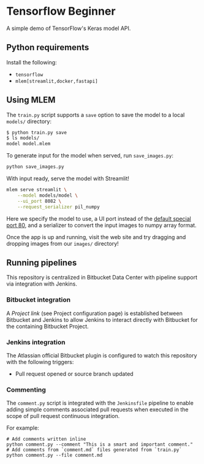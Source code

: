 # Tensorflow Beginner

A simple demo of TensorFlow's Keras model API.

## Python requirements

Install the following:

* `tensorflow`
* `mlem[streamlit,docker,fastapi]`

## Using MLEM

The `train.py` script supports a `save` option to save the model to a
local `models/` directory:

```sh
$ python train.py save
$ ls models/
model model.mlem
```

To generate input for the model when served, run `save_images.py`:

```sh
python save_images.py
```

With input ready, serve the model with Streamlit!

```sh
mlem serve streamlit \
    --model models/model \
    --ui_port 8082 \
    --request_serializer pil_numpy
```

Here we specify the model to use, a UI port instead of the
[default special port 80](https://mlem.ai/doc/user-guide/serving/streamlit#running-streamlit-model-server-from-code), and a
serializer to convert the input images to numpy array format.

Once the app is up and running, visit the web site and try dragging
and dropping images from our `images/` directory!

## Running pipelines

This repository is centralized in Bitbucket Data Center with pipeline
support via integration with Jenkins.

### Bitbucket integration

A *Project link* (see Project configuration page) is established between
Bitbucket and Jenkins to allow Jenkins to interact directly with Bitbucket
for the containing Bitbucket Project.

### Jenkins integration

The Atlassian official Bitbucket plugin is configured to watch this repository
with the following triggers:

* Pull request opened or source branch updated

### Commenting

The `comment.py` script is integrated with the `Jenkinsfile` pipeline to
enable adding simple comments associated pull requests when executed in the
scope of pull request continuous integration.

For example:

```shell
# Add comments written inline
python comment.py --comment "This is a smart and important comment."
# Add comments from `comment.md` files generated from `train.py`
python comment.py --file comment.md
```

